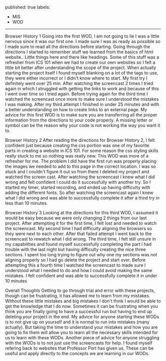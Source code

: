published: true
labels:
  - MIS
  - WOD
---
Browser History 1
Going into the first WOD, I am not going to lie I was a little nervous since it was our first one. I made sure I was as ready as possible so I made sure to read all the directions before starting. Going through the directions I started to remember stuff we learned from the basics of html website.. Little things here and there like headings. Some of this stuff was a refresher from ICS 101 when we had to create our own websites so I felt a little bit better after understanding the scope of the project. When actually starting the project itself I found myself blanking on a lot of the tags to use, they were either incorrect or I didn't know where to start. My first try I definitely went over 25 min. After watching the screencast 2 times I tried again in which I struggled with getting the links to work and because of this I went over time so I tried again. Before trying again for the third time I watched the screencast once more to make sure I understood the mistakes I was making. After my third attempt I finished in under 25 minutes and with a better understanding on how to create links to an external page. My advice for this first WOD is to make sure you are transferring all the proper information from the directions to your code properly. A missing letter or symbol can be the reason why your code is not working the way you want it to.

Browser History 2
After reading the directions for Browser History 2, I felt confident just because creating the css portion was one of my favorite parts in creating a website in ICS 101. For some reason the css styling skills really stuck to me so nothing was really new. This WOD was more of a refresher for me. The problem I did have the first run was properly placing the images we needed to add to this page in the correct location. I was so stuck and I couldn't figure it out so from there I deleted my project and watched the screen cast. After watching the screencast I knew what I did wrong and felt confident I could do it successfully with another try. So I started my timer, started recording, and ended up having difficulty with adding the different fonts. So after watching the screencast again I knew what I did wrong and was able to successfully complete it after a third try in less than 10 minutes. 

Browser History 3
Looking at the directions for this third WOD, I assumed it would be easy because we were only changing 2 things from our last project. After attempting it for the first time, I felt lost and needed to watch the screencast. My second time I had difficulty aligning the browsers so they were next to each other. After that failed attempt I went back to the screencast to rewatch what I did wrong. The third time, I felt still unsure in my capabilities and found myself successfully completing the part I had trouble with the last night but having difficulty creating the nice three sections. I spent too long trying to figure out why one my sections was not aligning properly so I had go delete the project and start over. Before attempting this a fourth time I watched the screencast to made sure I understood what I needed to do and how I could avoid making the same mistakes. I felt confident and was able to successfully complete it in under 10 minutes


Overall Thoughts
Getting to go through trial and error with these projects, though can be frustrating, it has allowed me to learn from my mistakes. Without these little mistakes and big mistakes I don't think I would be able to get the knowledge that I do now. Sometimes it can be frustrating when you think you are finally going to have a successful run but having to end up deleting your project in the end. My advice for anyone starting these WODs is to not give up on yourself and it is normal to run into mistakes (many actually). But taking the time to understand your mistakes and how you are going to fix them will allow you to learn all the necessary skills intended for us to learn with these WODs. Another piece of advice for anyone struggling with the WODs is to not just use the screencasts for help. I found myself refering back to websites that Professor Port has given us. These can be useful and apply directly to the concepts we are learning in our WODs. 
